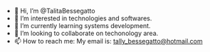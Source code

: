- 👋 Hi, I’m @TalitaBessegatto
- 👀 I’m interested in technologies and softwares.
- 🌱 I’m currently learning systems development.
- 💞️ I’m looking to collaborate on techonology area.
- 📫 How to reach me: My email is: tally_bessegatto@hotmail.com

<!---
TalitaBessegatto/TalitaBessegatto is a ✨ special ✨ repository because its `README.md` (this file) appears on your GitHub profile.
You can click the Preview link to take a look at your changes.
--->
